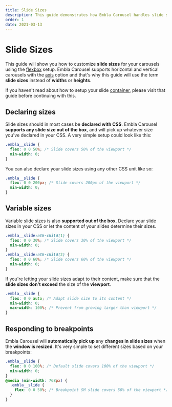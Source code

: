 ```yaml
---
title: Slide Sizes
description: This guide demonstrates how Embla Carousel handles slide sizes and how to customize them.
order: 1
date: 2021-03-13
---
```


# Slide Sizes

This guide will show you how to customize **slide sizes** for your carousels using the [flexbox](/guides/slide-container/#using-flexbox) setup. Embla Carousel supports horizontal and vertical carousels with the [axis](/api/options/#axis) option and that's why this guide will use the term **slide sizes** instead of **widths** or **heights**.

<Admonition>

If you haven't read about how to setup your slide [container](/guides/slide-container/), please visit that guide before continuing with this.

</Admonition>

## Declaring sizes

Slide sizes should in most cases be **declared with CSS**. Embla Carousel **supports any slide size out of the box**, and will pick up whatever size you've declared in your CSS. A very simple setup could look like this:

```css
.embla__slide {
  flex: 0 0 50%; /* Slide covers 50% of the viewport */
  min-width: 0;
}
```

You can also declare your slide sizes using any other CSS unit like so:

```css
.embla__slide {
  flex: 0 0 200px; /* Slide covers 200px of the viewport */
  min-width: 0;
}
```

## Variable sizes

Variable slide sizes is also **supported out of the box**. Declare your slide sizes in your CSS or let the content of your slides determine their sizes.

```css
.embla__slide:nth-child(1) {
  flex: 0 0 30%; /* Slide covers 30% of the viewport */
  min-width: 0;
}
.embla__slide:nth-child(2) {
  flex: 0 0 60%; /* Slide covers 60% of the viewport */
  min-width: 0;
}
```

If you're letting your slide sizes adapt to their content, make sure that the **slide sizes don't exceed** the size of the **viewport**.

```css
.embla__slide {
  flex: 0 0 auto; /* Adapt slide size to its content */
  min-width: 0;
  max-width: 100%; /* Prevent from growing larger than viewport */
}
```

## Responding to breakpoints

Embla Carousel will **automatically pick up** any **changes in slide sizes** when the **window is resized**. It's very simple to set different sizes based on your breakpoints:

```css
.embla__slide {
  flex: 0 0 100%; /* Default slide covers 100% of the viewport */
  min-width: 0;
}
@media (min-width: 768px) {
  .embla__slide {
    flex: 0 0 50%; /* Breakpoint SM slide covers 50% of the viewport */
  }
}
```
